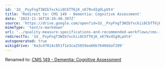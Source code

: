 ```yaml
---
id: '1U__PxyFngT3WIb7xckii8CbTT6jK_sK79vdIg9LpUt4'
title: 'Redirect to: CMS 149 - Dementia: Cognitive Assessment'
date: '2023-11-16T18:10:40.307Z'
source: 'https://drive.google.com/open?id=1U__PxyFngT3WIb7xckii8CbTT6jK_sK79vdIg9LpUt4'
mimeType: 'text/x-markdown'
url: '../quality-measure-specifications-and-recommended-workflows/cms-149-dementia-cognitive-assessment.md'
redirectTo: '1U__PxyFngT3WIb7xckii8CbTT6jK_sK79vdIg9LpUt4'
autogenerated: true
wikigdrive: '9a3c47814c851f1e3ce25659ea66b7640ddaf209'
---
```

Renamed to: [CMS 149 - Dementia: Cognitive Assessment](../quality-measure-specifications-and-recommended-workflows/cms-149-dementia-cognitive-assessment.md)
